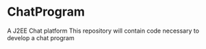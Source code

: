 # ChatProgram
A J2EE Chat platform
This repository will contain code necessary to develop a chat program
